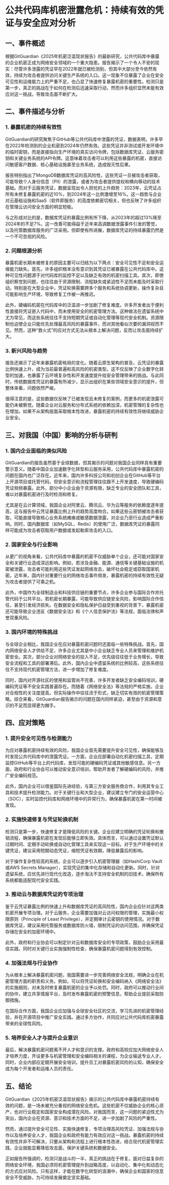 # 公共代码库机密泄露危机：持续有效的凭证与安全应对分析

## 一、事件概述

根据GitGuardian《2025年机密泛滥现状报告》的最新研究，公共代码库中暴露的企业机密正成为网络安全领域的一个重大隐患。报告揭示了一个令人不安的现实：尽管许多泄露的凭证早在2022年就已被检测到，但其中大部分至今依然有效，持续为攻击者提供访问关键生产系统的入口。这一现象不仅暴露了企业在安全可见性和运维能力上的严重不足，也凸显了快速修复暴露机密的重要性。检测只是第一步，真正的挑战在于如何在检测后迅速采取行动，然而许多组织显然未能有效应对这一挑战，导致攻击面不断扩大。

## 二、事件描述与分析

### 1. 暴露机密的持续有效性

GitGuardian的研究聚焦于GitHub等公共代码库中泄露的凭证，数据表明，许多早在2022年检测到的企业机密到2024年仍然有效。这些凭证并非测试或开发环境中的临时密钥，而是直接指向生产环境的真实访问令牌，包括数据库凭证、云服务密钥和关键业务系统的API令牌。这意味着攻击者可以利用这些暴露的机密，直接访问敏感客户数据、核心基础设施甚至业务系统，造成毁灭性后果。

报告特别指出了MongoDB数据库凭证的高风险性，这些凭证一旦被攻击者获取，可能导致个人身份信息（PII）的泄露，或者为攻击者提供提权和横向移动的技术基础。而对于云服务凭证，数据呈现出令人担忧的上升趋势：2023年，云凭证占所有未修复暴露机密的近10%，到2024年这一比例激增至16%。这一趋势与企业对云基础设施和SaaS（软件即服务）的高度依赖密切相关，但也反映了许多组织在管理云访问安全方面的明显短板。

与之形成对比的是，数据库凭证的暴露比例有所下降，从2023年的超过13%降至2024年的不足7%。这一改善可能得益于近年来高调数据泄露事件引发的警觉，以及托管数据库服务的广泛采用。但即使有所进展，数据库凭证的持续暴露仍然是一个不可忽视的风险。

### 2. 问题根源分析

暴露机密长期未被修复的原因主要可以归结为以下两点：安全可见性不足和安全运维能力缺失。首先，许多组织根本没有意识到其凭证已被暴露在公共代码库中。这种可见性问题源于对代码库的监控不足以及缺乏有效的机密扫描工具。其次，即使组织察觉到问题，也往往由于资源限制、流程缺失或紧迫性不足而未能及时采取行动。特别是在大型企业中，凭证轮换需要跨多个服务和系统协调更新，操作复杂且可能影响生产环境，导致修复工作被一再推迟。

此外，硬编码机密在代码库中的泛滥进一步加剧了修复难度。许多开发者出于便利性直接将凭证嵌入代码中，而未使用安全的机密管理方法。这种做法在遗留系统中尤为常见，而这些系统往往不支持短期凭证或自动化管理等现代安全机制。资源限制也迫使企业只能优先处理最高风险的暴露事件，而对其他看似次要的漏洞视而不见。然而，这种“救火式”的应对方式无法从根本上解决问题，反而让攻击面持续扩大。

### 3. 新兴风险与趋势

报告还揭示了近年来暴露机密格局的变化。随着云原生架构的普及，云凭证的暴露比例快速上升，成为当前最普遍和高风险的机密类型。这不仅反映了企业数字化转型的加速，也暴露了云环境复杂性和开发速度提升给安全管理带来的挑战。与此同时，传统数据库凭证的暴露有所减少，显示出组织在某些领域安全意识的提升，但整体来看，问题依然严峻。

值得注意的是，这些数据仅反映了已被发现且未修复的案例，而更多的机密泄露可能仍未被察觉。随着企业对云服务和分布式系统的依赖加深，机密管理的复杂性也在增加。如果不从架构层面采取根本性改进，暴露机密的持续有效性将继续威胁企业安全。

## 三、对我国（中国）影响的分析与研判

### 1. 国内企业面临的类似风险

GitGuardian的报告虽然基于全球数据，但其揭示的问题对我国企业同样具有重要警示意义。随着中国企业加速数字化转型和云服务采用，公共代码库中暴露机密的问题在国内也广泛存在。近年来，国内许多科技公司和初创企业在GitHub等平台上开源项目或托管代码，但安全意识和流程管理往往跟不上开发速度，导致硬编码凭证频频暴露。此外，部分中小企业由于资源有限，缺乏专业的安全团队和工具，难以对暴露机密进行及时检测和修复。

尤其是在云计算领域，我国企业对阿里云、腾讯云、华为云等服务的依赖度逐年提高，这与报告中云凭证暴露比例上升的趋势高度吻合。如果这些云密钥被攻击者获取，可能直接导致核心业务系统瘫痪或敏感数据泄露，对企业乃至行业造成严重影响。同时，国内数据库（如MySQL、Redis）的使用广泛，数据库凭证的暴露同样可能成为攻击者窃取用户数据或发起勒索攻击的入口。

### 2. 国家安全与行业影响

从更广的视角来看，公共代码库中暴露的机密不仅威胁单个企业，还可能对国家安全和关键行业造成深远影响。例如，若涉及金融、能源、通信等关键基础设施的机密被泄露，攻击者可能利用这些凭证发起网络攻击，破坏社会稳定或窃取国家机密。近年来，国内针对重要行业的网络攻击事件频发，暴露机密的持续有效性无疑为攻击者提供了可乘之机。

此外，中国作为全球制造业和科技供应链的重要节点，许多企业参与国际合作并托管代码于公共平台。若机密长期暴露，可能导致供应链安全风险，影响国际合作信任，甚至引发经济损失。在数据安全和隐私保护日益受到重视的背景下，暴露机密还可能导致企业违反《数据安全法》和《个人信息保护法》等法规，面临法律和声誉双重风险。

### 3. 国内环境的特殊挑战

与全球企业相比，我国企业在应对暴露机密问题时还面临一些特殊挑战。首先，国内网络安全人才供给不足，许多企业尤其是中小企业缺乏专业人员来管理和维护机密安全。其次，部分企业对网络安全的投入不足，优先级往往低于业务增长，导致安全流程和工具的部署滞后。此外，国内企业中遗留系统的比例较高，这些系统往往不支持现代机密管理方法，进一步增加了修复难度。

同时，国内对开源社区的使用和监管尚不完善，许多开发者缺乏安全编码培训，硬编码凭证等不安全实践普遍存在。而随着《网络安全法》等法规的严格实施，企业对合规性的关注度提高，但实际操作中往往流于形式，缺乏切实有效的机密管理策略。综合来看，GitGuardian报告揭示的问题在国内同样紧迫，甚至由于资源和意识的不足而显得更为棘手。

## 四、应对策略

### 1. 提升安全可见性与检测能力

为应对暴露机密持续有效的风险，我国企业首先需要提升安全可见性，确保能够及时发现公共代码库中的泄露凭证。一方面，企业应部署自动化机密扫描工具，定期监控GitHub等平台上的代码库，发现可能的硬编码凭证或其他敏感信息。另一方面，政府和行业协会可以推动安全意识培训，帮助开发者了解硬编码的风险，并推广安全编码规范。

此外，国内企业可以借鉴国际先进经验，与第三方安全服务商合作，利用其专业工具和技术提升检测能力。对于关键行业和大型企业，建议建立专门的安全运营中心（SOC），实时监控代码库和网络环境中的异常行为，确保暴露机密在第一时间被发现。

### 2. 实施快速修复与凭证轮换机制

检测只是第一步，快速修复才是降低风险的关键。企业应建立明确的凭证轮换和撤销流程，确保暴露机密在发现后能够立即失效。具体而言，可以通过设置凭证默认过期时间、定期手动轮换或自动化管理工具来实现这一目标。对于生产环境中的关键凭证，建议采用短期动态凭证，缩短凭证有效期，降低暴露后的影响。

对于操作复杂性较高的系统，企业可以逐步引入机密管理器（如HashiCorp Vault或AWS Secrets Manager），实现凭证的集中化存储和自动化更新。同时，针对遗留系统，应优先进行现代化改造，逐步淘汰不支持安全机制的旧技术，确保所有系统都能适配现代安全实践。

### 3. 推动云与数据库凭证的专项治理

鉴于云凭证暴露比例的快速上升和数据库凭证的高风险性，国内企业应针对这两类机密开展专项治理。对于云服务，企业需要加强对云访问权限的管理，实施最小权限原则（Principle of Least Privilege），并定期审计云密钥的使用情况。对于数据库凭证，建议采用托管服务或数据库防火墙，限制凭证的访问范围，并确保凭证存储在安全的加密环境中。

此外，政府和行业协会可以制定针对云和数据库安全的专项政策，鼓励企业采用最佳实践，同时对关键行业实施强制性检查，确保暴露机密问题得到有效控制。

### 4. 加强法规与行业协作

为从根本上解决暴露机密问题，我国需要进一步完善网络安全法规，明确企业在机密管理方面的职责和义务。例如，可以将凭证轮换和安全编码纳入《网络安全法》的实施细则，对未及时修复暴露机密的企业予以处罚。同时，政府可以推动行业间的协作，建立共享情报平台，及时发布暴露机密的预警信息，帮助企业提前采取防御措施。

在国际合作方面，我国企业应加强与全球安全社区的交流，学习先进的机密管理经验，并在开源项目中推广安全实践。通过多方协作，共同应对公共代码库机密暴露带来的全球性风险。

### 5. 培养安全人才与提升企业意识

最后，解决暴露机密问题离不开人才和意识的支撑。政府和高校应加大网络安全人才培养力度，开设更多与机密管理和安全编码相关的课程，为企业输送专业人才。同时，企业内部应定期开展安全培训，提升员工对暴露机密风险的认知，确保安全成为每个开发者和运维人员的责任。

## 五、结论

GitGuardian《2025年机密泛滥现状报告》揭示的公共代码库中暴露机密持续有效的问题，是一场未被充分重视的网络安全危机。这些机密不仅威胁企业的核心资产，也对行业稳定和国家安全构成潜在风险。对我国而言，这一问题的紧迫性尤为突出，国内企业在资源、意识和技术方面的不足，进一步加剧了风险的严重性。

然而，通过提升安全可见性、实施快速修复、专项治理高风险凭证、加强法规与协作以及培养安全人才，我国企业和政府有能力有效应对这一挑战。暴露机密的持续有效性并非不可解决，只要从架构和流程上进行根本性改进，结合现代机密管理实践，企业就能显著降低攻击面，保护关键系统和数据安全。

正如报告所强调的，检测只是战斗的一半，真正的挑战在于修复。面对日益复杂的网络安全环境，我国必须将机密管理提升到战略高度，以自动化、集中化和动态化的方式应对风险。只有这样，才能在数字化转型的浪潮中，确保企业和国家的信息安全不受威胁，为可持续发展奠定坚实基础。